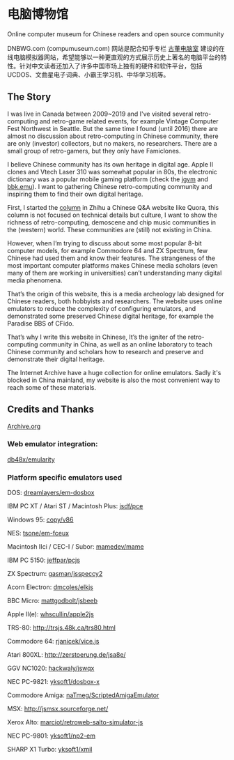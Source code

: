 # 电脑博物馆
Online computer museum for Chinese readers and open source community

DNBWG.com (compumuseum.com) 网站是配合知乎专栏 [古董电脑室](https://zhuanlan.zhihu.com/retrocomputing) 建设的在线电脑模拟器网站，希望能够以一种更直观的方式展示历史上著名的电脑平台的特性。针对中文读者还加入了许多中国市场上独有的硬件和软件平台，包括UCDOS、文曲星电子词典、小霸王学习机、中华学习机等。

## The Story
I was live in Canada between 2009~2019 and I've visited several retro-computing and retro-game related events, for example Vintage Computer Fest Northwest in Seattle. But the same time I found (until 2016) there are almost no discussion about retro-computing in Chinese community, there are only (investor) collectors, but no makers, no researchers. There are a small group of retro-gamers, but they only have Famiclones.

I believe Chinese community has its own heritage in digital age. Apple II clones and Vtech Laser 310 was somewhat popular in 80s, the electronic dictionary was a popular mobile gaming platform (check the [jgvm](https://github.com/zj13924/jgvm) and [bbk.emu](https://github.com/cyanzhong/bbk.emu)). I want to gathering Chinese retro-computing community and inspiring them to find their own digital heritage.

First, I started the [column](https://zhuanlan.zhihu.com/retrocomputing) in Zhihu a Chinese Q&A website like Quora, this column is not focused on technical details but culture, I want to show the richness of retro-computing, demoscene and chip music communities in the (western) world. These communities are (still) not existing in China.

However, when I’m trying to discuss about some most popular 8-bit computer models, for example Commodore 64 and ZX Spectrum, few Chinese had used them and know their features. The strangeness of the most important computer platforms makes Chinese media scholars (even many of them are working in universities) can’t understanding many digital media phenomena.

That’s the origin of this website, this is a media archeology lab designed for Chinese readers, both hobbyists and researchers. The website uses online emulators to reduce the complexity of configuring emulators, and demonstrated some preserved Chinese digital heritage, for example the Paradise BBS of CFido.

That’s why I write this website in Chinese, It’s the igniter of the retro-computing community in China, as well as an online laboratory to teach Chinese community and scholars how to research and preserve and demonstrate their digital heritage.

The Internet Archive have a huge collection for online emulators. Sadly it's blocked in China mainland, my website is also the most convenient way to reach some of these materials.

## Credits and Thanks
[Archive.org](https://www.archive.org)
### Web emulator integration:
[db48x/emularity](https://github.com/db48x/emularity)

### Platform specific emulators used
DOS: [dreamlayers/em-dosbox](https://github.com/dreamlayers/em-dosbox)

IBM PC XT / Atari ST / Macintosh Plus: [jsdf/pce](https://github.com/jsdf/pce)

Windows 95: [copy/v86](https://github.com/copy/v86)

NES: [tsone/em-fceux](https://bitbucket.org/tsone/em-fceux/)

Macintosh IIci / CEC-I / Subor: [mamedev/mame](https://github.com/mamedev/mame)

IBM PC 5150: [jeffpar/pcjs](https://github.com/jeffpar/pcjs)

ZX Spectrum: [gasman/jsspeccy2](https://github.com/gasman/jsspeccy2)

Acorn Electron: [dmcoles/elkjs](https://github.com/dmcoles/elkjs)

BBC Micro: [mattgodbolt/jsbeeb](https://github.com/mattgodbolt/jsbeeb)

Apple II(e): [whscullin/apple2js](https://github.com/whscullin/apple2js)

TRS-80: http://trsjs.48k.ca/trs80.html

Commodore 64: [rjanicek/vice.js](https://github.com/rjanicek/vice.js/)

Atari 800XL: http://zerstoerung.de/jsa8e/

GGV NC1020: [hackwaly/jswqx](https://github.com/hackwaly/jswqx)

NEC PC-9821: [yksoft1/dosbox-x](https://github.com/yksoft1/dosbox-x)

Commodore Amiga: [naTmeg/ScriptedAmigaEmulator]( https://github.com/naTmeg/ScriptedAmigaEmulator)

MSX: http://jsmsx.sourceforge.net/

Xerox Alto: [marciot/retroweb-salto-simulator-js](https://github.com/marciot/retroweb-salto-simulator-js)

NEC PC-9801: [yksoft1/np2-em](https://github.com/yksoft1/np2-em)

SHARP X1 Turbo: [yksoft1/xmil](https://github.com/yksoft1/xmil/tree/emscripten)

